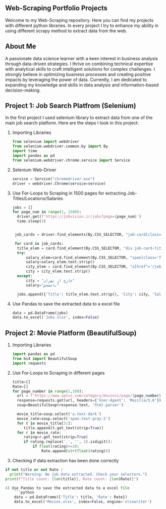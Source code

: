 ## Web-Scraping Portfolio Projects
Welcome to my Web-Scraping repository. Here you can find my projects with different python libraries. In every project I try to enhance my ability in using different scrapy method to extract
data from the web.

## About Me
A passionate data science learner with a keen interest in business analysis through data-driven strategies. I thrive on combining technical expertise with analytical skills to craft intelligent solutions for complex challenges. I strongly believe in optimizing business processes and creating positive impacts by leveraging the power of data. Currently, I am dedicated to expanding my knowledge and skills in data analysis and information-based decision-making.

## Project 1: Job Search Platfrom (Selenium)
In the first project I used selenium library to extract data from one of the main job search platform. Here are the steps I took in this project:
1) Importing Libraries
   
      ```python
      from selenium import webdriver
      from selenium.webdriver.common.by import By
      import time
      import pandas as pd
      from selenium.webdriver.chrome.service import Service
      
2) Selenium Web-Driver
      ```python
      service = Service("chromedriver.exe")
      driver = webdriver.Chrome(service=service)
      
3) Use For-Loops to Scraping in 1500 pages for extracting Job-Titles/Locations/Salaries
      ```python
      jobs = []
      for page_num in range(1, 1500):
        driver.get(f'https://jobvision.ir/jobs?page={page_num}')
        time.sleep(3)


       job_cards = driver.find_elements(By.CSS_SELECTOR, "job-card[class='col-12 row cursor px-0 ng-star-inserted']")

       for card in job_cards:
        title_elem = card.find_element(By.CSS_SELECTOR, "div.job-card-title")
        try:
            salary_elem=card.find_element(By.CSS_SELECTOR, "span[class='font-size-12px']")
            salary=salary_elem.text.strip()
            city_elem = card.find_element(By.CSS_SELECTOR, "a[href^='/jobs/category/in-all-cities']")
            city = city_elem.text.strip()
        except:
            city = "خارج از تهران"
            salary="نامشخص"

        jobs.append({'Title': title_elem.text.strip(), 'City': city, 'Salary': salary})

4) Use Pandas to save the extracted data to a excel file
      ```python
      data = pd.DataFrame(jobs)
      data.to_excel('Jobs.xlsx', index=False)

## Project 2: Movie Platform (BeautifulSoup)

1) Importing Libraries
   
   ```python
   import pandas as pd
   from bs4 import BeautifulSoup
   import requests

2) Use For-Loops to Scraping in different pages

   ```python
   title=[]
   Rate=[]
   for page_number in range(1,100):
     url = f'https://www.uptvs.com/category/moviesz/page/{page_number}'
     response=requests.get(url, headers={'User-Agent': 'Mozilla/5.0'})
     soup=BeautifulSoup(response.text, 'html.parser')

     movie_title=soup.select('a.text-dark')
     movie_rate=soup.select('span.text-gray-2')
     for t in movie_title[3:]:
        title.append(t.get_text(strip=True))
     for r in movie_rate:
        rating=r.get_text(strip=True)
        if rating.replace('.', '', 1).isdigit():
            if float(rating)<=10:
                Rate.append(str(float(rating)))

3) Checking if data extraction has been done correctly
  ```python
  if not title or not Rate :
    print("Warning: No job data extracted. Check your selectors.")
  print(f"Title count: {len(title)}, Rate count: {len(Rate)}")

4) Use Pandas to save the extracted data to a excel file
      ```python
      data = pd.DataFrame({'Title': title, 'Rate': Rate})
      data.to_excel('Movies.xlsx', index=False, engine='xlsxwriter')
